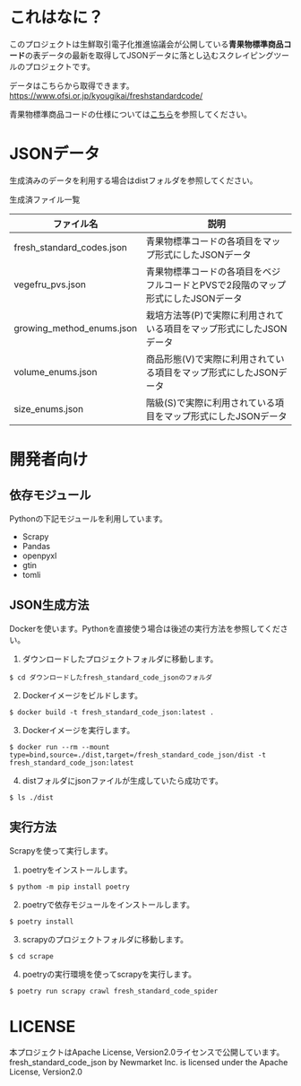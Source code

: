 # これはなに？

このプロジェクトは生鮮取引電子化推進協議会が公開している**青果物標準商品コード**の表データの最新を取得してJSONデータに落とし込むスクレイピングツールのプロジェクトです。

データはこちらから取得できます。  
https://www.ofsi.or.jp/kyougikai/freshstandardcode/

青果物標準商品コードの仕様については[こちら](https://www.ofsi.or.jp/file/task_edi/H13output2/seika_m/seika_m1.pdf)を参照してください。

# JSONデータ

生成済みのデータを利用する場合はdistフォルダを参照してください。

生成済ファイル一覧

| ファイル名                     | 説明                                           |
|---------------------------|----------------------------------------------|
| fresh_standard_codes.json | 青果物標準コードの各項目をマップ形式にしたJSONデータ                 |
| vegefru_pvs.json          | 青果物標準コードの各項目をベジフルコードとPVSで2段階のマップ形式にしたJSONデータ |
| growing_method_enums.json | 栽培方法等(P)で実際に利用されている項目をマップ形式にしたJSONデータ        |
| volume_enums.json         | 商品形態(V)で実際に利用されている項目をマップ形式にしたJSONデータ         |
| size_enums.json           | 階級(S)で実際に利用されている項目をマップ形式にしたJSONデータ           |


# 開発者向け

## 依存モジュール

Pythonの下記モジュールを利用しています。

* Scrapy
* Pandas
* openpyxl
* gtin
* tomli

## JSON生成方法

Dockerを使います。Pythonを直接使う場合は後述の実行方法を参照してください。

1. ダウンロードしたプロジェクトフォルダに移動します。

```shell
$ cd ダウンロードしたfresh_standard_code_jsonのフォルダ
```

2. Dockerイメージをビルドします。

```shell
$ docker build -t fresh_standard_code_json:latest .
```

3. Dockerイメージを実行します。

```shell
$ docker run --rm --mount type=bind,source=./dist,target=/fresh_standard_code_json/dist -t fresh_standard_code_json:latest
```

4. distフォルダにjsonファイルが生成していたら成功です。

```shell
$ ls ./dist
```

## 実行方法

Scrapyを使って実行します。

1. poetryをインストールします。

```shell
$ pythom -m pip install poetry
```

2. poetryで依存モジュールをインストールします。

```shell
$ poetry install
```

3. scrapyのプロジェクトフォルダに移動します。

```shell
$ cd scrape
```

4. poetryの実行環境を使ってscrapyを実行します。

```shell
$ poetry run scrapy crawl fresh_standard_code_spider
```

# LICENSE

本プロジェクトはApache License, Version2.0ライセンスで公開しています。  
fresh_standard_code_json by Newmarket Inc. is licensed under the Apache License, Version2.0